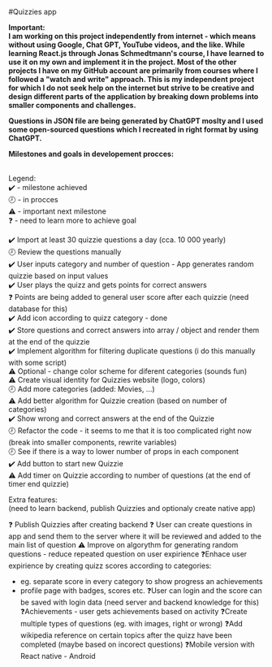 #Quizzies app

<b> Important: <br>
I am working on this project independently from internet - which means without using Google, Chat GPT, YouTube videos, and the like. While learning React.js through Jonas Schmedtmann's course, I have learned to use it on my own and implement it in the project. Most of the other projects I have on my GitHub account are primarily from courses where I followed a "watch and write" approach. This is my independent project for which I do not seek help on the internet but strive to be creative and design different parts of the application by breaking down problems into smaller components and challenges. </b>

<b>Questions in JSON file are being generated by ChatGPT moslty and I used some open-sourced questions which I recreated in right format by using ChatGPT. </b>

<b>Milestones and goals in developement procces: </b> <br> <br>

Legend: <br>
✔️ - milestone achieved <br>
🕗 - in procces <br>
⚠️ - important next milestone <br>
❓ - need to learn more to achieve goal <br>

✔️ Import at least 30 quizzie questions a day (cca. 10 000 yearly) <br>
🕗 Review the questions manually <br>
✔️ User inputs category and number of question - App generates random quizzie based on input values <br>
✔️ User plays the quizz and gets points for correct answers <br>
❓ Points are being added to general user score after each quizzie (need database for this) <br>
✔️ Add icon according to quizz category - done <br>
✔️ Store questions and correct answers into array / object and render them at the end of the quizzie <br>
✔️ Implement algorithm for filtering duplicate questions (i do this manually with some script) <br>
⚠️ Optional - change color scheme for diferent categories (sounds fun) <br>
⚠️ Create visual identity for Quizzies website (logo, colors) <br>
🕗 Add more categories (added: Movies, ...) <br>
⚠️ Add better algorithm for Quizzie creation (based on number of categories) <br>
✔️ Show wrong and correct answers at the end of the Quizzie <br>
🕗 Refactor the code - it seems to me that it is too complicated right now (break into smaller components, rewrite variables) <br>
🕗 See if there is a way to lower number of props in each component <br>
✔️ Add button to start new Quizzie <br>
⚠️ Add timer on Quizzie according to number of questions (at the end of timer end quizzie) <br>

Extra features: <br>
(need to learn backend, publish Quizzies and optionaly create native app) <br>

❓ Publish Quizzies after creating backend
❓ User can create questions in app and send them to the server where it will be reviewed and added to the main list of question
⚠️ Improve on algorythm for generating random questions - reduce repeated question on user expirience
❓Enhace user expirience by creating quizz scores according to categories:

- eg. separate score in every category to show progress an achievements
- profile page with badges, scores etc.
  ❓User can login and the score can be saved with login data (need server and backend knowledge for this)
  ❓Achievements - user gets achievements based on activity
  ❓Create multiple types of questions (eg. with images, right or wrong)
  ❓Add wikipedia reference on certain topics after the quizz have been completed (maybe based on incorect questions)
  ❓Mobile version with React native - Android
